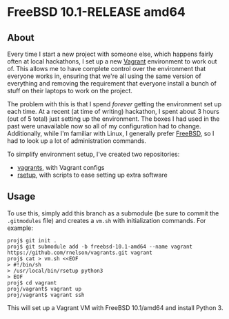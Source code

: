 # FreeBSD 10.1-RELEASE amd64

## About

Every time I start a new project with someone else, which happens fairly often
at local hackathons, I set up a new [Vagrant] environment to work out of. This
allows me to have complete control over the environment that everyone works in,
ensuring that we're all using the same version of everything and removing the
requirement that everyone install a bunch of stuff on their laptops to work on
the project.

The problem with this is that I spend _forever_ getting the environment set up
each time. At a recent (at time of writing) hackathon, I spent about 3 hours
(out of 5 total) just setting up the environment. The boxes I had used in the
past were unavailable now so all of my configuration had to change.
Additionally, while I'm familiar with Linux, I generally prefer [FreeBSD], so I
had to look up a lot of administration commands.

To simplify environment setup, I've created two repositories:

+ [vagrants](https://github.com/rnelson/vagrants), with Vagrant configs
+ [rsetup](https://github.com/rnelson/rsetup), with scripts to ease setting up extra software

## Usage

To use this, simply add this branch as a submodule (be sure to commit the
`.gitmodules` file) and creates a `vm.sh` with initialization commands. For
example:

```
proj$ git init .
proj$ git submodule add -b freebsd-10.1-amd64 --name vagrant https://github.com/rnelson/vagrants.git vagrant
proj$ cat > vm.sh <<EOF
> #!/bin/sh
> /usr/local/bin/rsetup python3
> EOF
proj$ cd vagrant
proj/vagrant$ vagrant up
proj/vagrant$ vagrant ssh
```

This will set up a Vagrant VM with FreeBSD 10.1/amd64 and install Python 3.

[Vagrant]: http://vagrantup.com
[FreeBSD]: http://freebsd.org